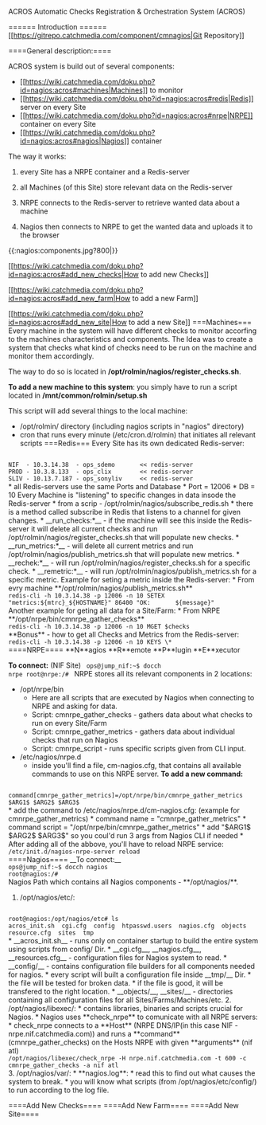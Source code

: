 ACROS
Automatic Checks Registration & Orchestration System (ACROS)

====== Introduction ======
[[https://gitrepo.catchmedia.com/component/cmnagios|Git Repository]]

====General description:====

ACROS system is build out of several components:
  * [[https://wiki.catchmedia.com/doku.php?id=nagios:acros#machines|Machines]] to monitor
  * [[https://wiki.catchmedia.com/doku.php?id=nagios:acros#redis|Redis]] server on every Site
  * [[https://wiki.catchmedia.com/doku.php?id=nagios:acros#nrpe|NRPE]] container on every Site
  * [[https://wiki.catchmedia.com/doku.php?id=nagios:acros#nagios|Nagios]] container

The way it works:

1. every Site has a NRPE container and a Redis-server

2. all Machines (of this Site) store relevant data on the Redis-server

3. NRPE connects to the Redis-server to retrieve wanted data about a machine

4. Nagios then connects to NRPE to get the wanted data and uploads it to the browser

{{:nagios:components.jpg?800|}}

[[https://wiki.catchmedia.com/doku.php?id=nagios:acros#add_new_checks|How to add new Checks]]

[[https://wiki.catchmedia.com/doku.php?id=nagios:acros#add_new_farm|How to add a new Farm]]

[[https://wiki.catchmedia.com/doku.php?id=nagios:acros#add_new_site|How to add a new Site]]
===Machines===
Every machine in the system will have different checks to monitor accorfing to the machines characteristics and components.
The Idea was to create a system that checks what kind of checks need to be run on the machine and monitor them accordingly.

The way to do so is located in **__/opt/rolmin/nagios/register_checks.sh__**.

__To add a new machine to this system__: you simply have to run a script located in **__/mnt/common/rolmin/setup.sh__**

This script will add several things to the local machine:
  * /opt/rolmin/ directory (including nagios scripts in "nagios" directory)
  * cron that runs every minute (/etc/cron.d/rolmin) that initiates all relevant scripts
===Redis===
Every Site has its own dedicated Redis-server:
<code>
NIF  - 10.3.14.38  - ops_sdemo       << redis-server
PROD - 10.3.8.133  - ops_clix        << redis-server
SLIV - 10.13.7.187 - ops_sonyliv     << redis-server
</code>
  * all Redis-servers use the same Ports and Database
  * Port = 12006
  * DB = 10
Every Machine is "listening" to specific changes in data insode the Redis-server
  * from a scrip - /opt/rolmin/nagios/subscribe_redis.sh
    * there is a method called subscribe in Redis that listens to a channel for given changes.
    * __run_checks:*__ - if the machine will see this inside the Redis-server it will delete all current checks and run /opt/rolmin/nagios/register_checks.sh that will populate new checks.
    * __run_metrics:*__ - will delete all current metrics and run /opt/rolmin/nagios/publish_metrics.sh that will populate new metrics.
    * __rechek:*__ - will run /opt/rolmin/nagios/register_checks.sh for a specific check.
    * __remetric:*__ - will run /opt/rolmin/nagios/publish_metrics.sh for a specific metric.
Example for seting a metric inside the Redis-server:
  * From evry machine **/opt/rolmin/nagios/publish_metrics.sh**
<code>
redis-cli -h 10.3.14.38 -p 12006 -n 10 SETEX "metrics:${mtrc}_${HOSTNAME}" 86400 "OK:       ${message}"
</code>
Another example for geting all data for a Site/Farm:
  * From NRPE **/opt/nrpe/bin/cmnrpe_gather_checks**
<code>
redis-cli -h 10.3.14.38 -p 12006 -n 10 MGET $checks
</code>
**Bonus** - how to get all Checks and Metrics from the Redis-server:
<code>
redis-cli -h 10.3.14.38 -p 12006 -n 10 KEYS \*
</code>
====NRPE====
**N**agios **R**emote **P**lugin **E**xecutor

__To connect:__ (NIF Site)
<code>
ops@jump_nif:~$ docch nrpe
root@nrpe:/#
</code>
NRPE stores all its relevant components in 2 locations:
  * /opt/nrpe/bin
    * Here are all scripts that are executed by Nagios when connecting to NRPE and asking for data.
    * Script: cmnrpe_gather_checks - gathers data about what checks to run on every Site/Farm
    * Script: cmnrpe_gather_metrics - gathers data about individual checks that run on Nagios
    * Script: cmnrpe_script - runs specific scripts given from CLI input.
  * /etc/nagios/nrpe.d
    * inside you'll find a file, cm-nagios.cfg, that contains all available commands to use on this NRPE server.
__To add a new command:__
<code>
command[cmnrpe_gather_metrics]=/opt/nrpe/bin/cmnrpe_gather_metrics $ARG1$ $ARG2$ $ARG3$
</code>
  * add the command to /etc/nagios/nrpe.d/cm-nagios.cfg: (example for cmnrpe_gather_metrics)
    * command name = "cmnrpe_gather_metrics"
    * command script = "/opt/nrpe/bin/cmnrpe_gather_metrics"
    * add "$ARG1$ $ARG2$ $ARG3$" so you coul'd run 3 args from Nagios CLI if needed
  * After adding all of the abbove, you'll have to reload NRPE service:
<code>
/etc/init.d/nagios-nrpe-server reload
</code>
====Nagios====
__To connect:__
<code>
ops@jump_nif:~$ docch nagios
root@nagios:/# 
</code>
Nagios Path which contains all Nagios components - **/opt/nagios/**.

1. /opt/nagios/etc/:
<code>
root@nagios:/opt/nagios/etc# ls
acros_init.sh  cgi.cfg  config  htpasswd.users  nagios.cfg  objects  resource.cfg  sites  tmp
</code>
  * __acros_init.sh__ - runs only on container startup to build the entire system using scripts from config/ Dir.
  * __cgi.cfg__, __nagios.cfg__, __resources.cfg__ - configuration files for Nagios system to read.
  * __config/__ - contains configuration file builders for all components needed for nagios.
    * every script will built a configuration file inside __tmp/__ Dir.
    * the file will be tested for broken data.
    * if the file is good, it will be transfered to the right location.
  * __objects/__, __sites/__ - directories containing all configuration files for all Sites/Farms/Machines/etc.
2. /opt/nagios/libexec/:
  * contains libraries, binaries and scripts crucial for Nagios.
  * Nagios uses **check_nrpe** to comunicate with all NRPE servers:
    * check_nrpe connects to a **Host** (NRPE DNS/IP(in this case NIF - nrpe.nif.catchmedia.com)) and runs a **command** (cmnrpe_gather_checks) on the Hosts NRPE with given **arguments** (nif atl)
<code>
/opt/nagios/libexec/check_nrpe -H nrpe.nif.catchmedia.com -t 600 -c cmnrpe_gather_checks -a nif atl
</code>
3. /opt/nagios/var/:
  * **nagios.log**:
    * read this to find out what causes the system to break.
    * you will know what scripts (from /opt/nagios/etc/config/) to run according to the log file.

====Add New Checks====
====Add New Farm====
====Add New Site====


